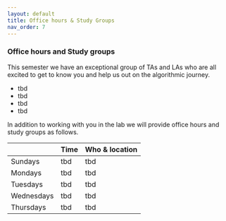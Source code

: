 ```yaml
---
layout: default 
title: Office hours & Study Groups 
nav_order: 7
---
```



### Office hours and Study groups 

This semester we have an exceptional group of TAs and LAs who are all excited to get to know you and help us out on the algorithmic journey. 

 * tbd 
 * tbd
 * tbd 
 * tbd 



In addition to working with you in the lab we will provide office hours and study groups as follows. 


|              |   Time       | Who & location |
|:-------------|:-------------|:---------------|
| Sundays      | tbd  | tbd  |
| Mondays      | tbd  | tbd  |
| Tuesdays     | tbd  | tbd  |
| Wednesdays   | tbd  | tbd  |
| Thursdays    | tbd  | tbd  |




